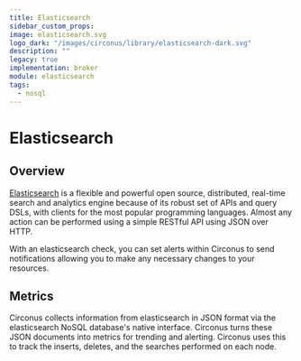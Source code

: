 ```yaml
---
title: Elasticsearch
sidebar_custom_props:
image: elasticsearch.svg
logo_dark: "/images/circonus/library/elasticsearch-dark.svg"
description: ""
legacy: true
implementation: broker
module: elasticsearch
tags:
  - nosql
---
```


# Elasticsearch

## Overview

[Elasticsearch](http://www.elasticsearch.org/) is a flexible and powerful open source, distributed, real-time search and analytics engine because of its robust set of APIs and query DSLs, with clients for the most popular programming languages. Almost any action can be performed using a simple RESTful API using JSON over HTTP.

With an elasticsearch check, you can set alerts within Circonus to send notifications allowing you to make any necessary changes to your resources.

## Metrics

Circonus collects information from elasticsearch in JSON format via the elasticsearch NoSQL database's native interface. Circonus turns these JSON documents into metrics for trending and alerting. Circonus uses this to track the inserts, deletes, and the searches performed on each node.
